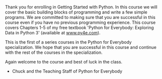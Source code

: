 Thank you for enrolling in Getting Started with Python. In this course we will cover the basic building blocks of programming and write a few simple programs. We are committed to making sure that you are successful in this course even if you have no previous programming experience. This course covers Chapters 1-5 of my free textbook 'Python for Everybody: Exploring Data in Python 3' (available at www.py4e.com).

This is the first of a series courses in the Python for Everybody specialization. We hope that you are successful in this course and continue with the rest of the courses in the specialization.

Again welcome to the course and best of luck in the class.

- Chuck and the Teaching Staff of Python for Everybody

